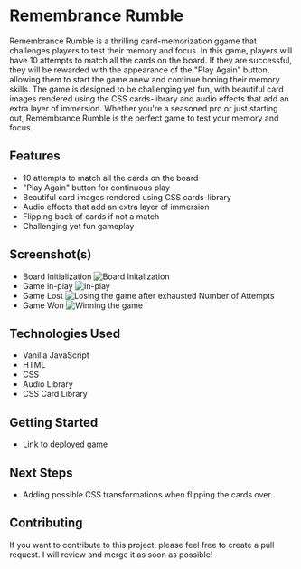 # Remembrance Rumble
Remembrance Rumble is a thrilling card-memorization ggame that challenges players to test their memory and focus. In this game, players will have 10 attempts to match all the cards on the board. If they are successful, they will be rewarded with the appearance of the "Play Again" button, allowing them to start the game anew and continue honing their memory skills.
The game is designed to be challenging yet fun, with beautiful card images rendered using the CSS cards-library and audio effects that add an extra layer of immersion. Whether you're a seasoned pro or just starting out, Remembrance Rumble is the perfect game to test your memory and focus.

## Features
- 10 attempts to match all the cards on the board
- "Play Again" button for continuous play
- Beautiful card images rendered using CSS cards-library
- Audio effects that add an extra layer of immersion
- Flipping back of cards if not a match
- Challenging yet fun gameplay

## Screenshot(s)
- Board Initialization 
![Board Initalization](https://i.imgur.com/J2Oxt4b.png)
- Game in-play
![In-play](https://i.imgur.com/x1NjON5.png)
- Game Lost
![Losing the game after exhausted Number of Attempts](https://i.imgur.com/IfFOPA7.png)
- Game Won
![Winning the game](https://i.imgur.com/o90n0sF.png)

## Technologies Used
- Vanilla JavaScript
- HTML
- CSS
- Audio Library
- CSS Card Library

## Getting Started
- [Link to deployed game](https://coffeemug17.github.io/remembrance-rumble/)

## Next Steps
- Adding possible CSS transformations when flipping the cards over.


## Contributing
If you want to contribute to this project, please feel free to create a pull request. I will review and merge it as soon as possible!
